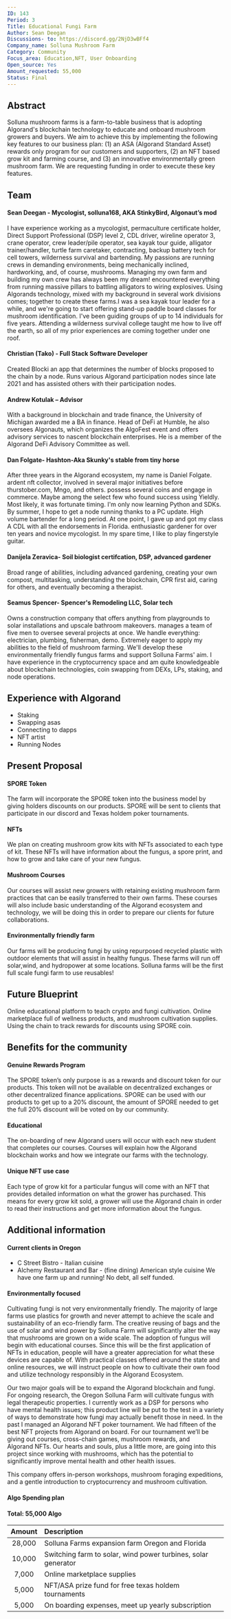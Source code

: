 ```yaml
---
ID: 143
Period: 3
Title: Educational Fungi Farm
Author: Sean Deegan
Discussions- to: https://discord.gg/2NjD3wBFf4 
Company_name: Solluna Mushroom Farm
Category: Community
Focus_area: Education,NFT, User Onboarding
Open_source: Yes
Amount_requested: 55,000
Status: Final
---
```


## Abstract
Solluna mushroom farms is a farm-to-table business that is adopting Algorand's blockchain technology to educate and onboard mushroom growers and buyers.
We aim to achieve this by implementing the following key features to our business plan: (1) an ASA (Algorand Standard Asset) rewards only program for our customers and supporters, (2) an NFT based grow kit and farming course, and (3) an innovative environmentally green mushroom farm. We are requesting funding in order to execute these key features.

## Team

#### Sean Deegan - Mycologist, solluna168, AKA StinkyBird, Algonaut’s mod
I have experience working as a mycologist, permaculture certificate holder, Direct Support Professional (DSP) level 2, CDL driver, wireline operator 3, crane operator, crew leader/pile operator, sea kayak tour guide, alligator trainer/handler, turtle farm caretaker, contracting, backup battery tech for cell towers, wilderness survival and bartending. My passions are running crews in demanding environments, being mechanically inclined, hardworking, and, of course, mushrooms. Managing my own farm and building my own crew has always been my dream! encountered everything from running massive pillars to battling alligators to wiring explosives. Using Algorands technology, mixed with  my background in several work divisions comes; together to create these farms.I was a sea kayak tour leader for a while, and we're going to start offering stand-up paddle board classes for mushroom identification. I've been guiding groups of up to 14 individuals for five years. Attending a wilderness survival college taught me how to live off the earth, so all of my prior experiences are coming together under one roof.

#### Christian (Tako) - Full Stack Software Developer

Created Blocki an app that determines the number of blocks proposed to the chain by a node. Runs various Algorand participation nodes since late 2021 and has assisted others with their participation nodes.

#### Andrew Kotulak – Advisor

With a background in blockchain and trade finance, the University of Michigan awarded me a BA in finance. Head of DeFi at Humble, he also oversees Algonauts, which organizes the AlgoFest event and offers advisory services to nascent blockchain enterprises. He is a member of the Algorand DeFi Advisory Committee as well.

#### Dan Folgate- Hashton-Aka Skunky's stable from tiny horse

After three years in the Algorand ecosystem, my name is Daniel Folgate. ardent nft collector, involved in several major initiatives before thurstober.com, Mngo, and others. possess several coins and engage in commerce. Maybe among the select few who found success using Yieldly. Most likely, it was fortunate timing. I'm only now learning Python and SDKs. By summer, I hope to get a node running thanks to a PC update. High volume bartender for a long period. At one point, I gave up and got my class A CDL with all the endorsements in Florida. enthusiastic gardener for over ten years and novice mycologist. In my spare time, I like to play fingerstyle guitar.

#### Danijela Zeravica- Soil biologist certifcation, DSP, advanced gardener

Broad range of abilities, including advanced gardening, creating your own compost, multitasking, understanding the blockchain, CPR first aid, caring for others, and eventually becoming a therapist.

#### Seamus Spencer- Spencer's Remodeling LLC, Solar tech

Owns a construction company that offers anything from playgrounds to solar installations and upscale bathroom makeovers. manages a team of five men to oversee several projects at once. We handle everything: electrician, plumbing, fisherman, demo. Extremely eager to apply my abilities to the field of mushroom farming. We'll develop these environmentally friendly fungus farms and support Solluna Farms' aim. I have experience in the cryptocurrency space and am quite knowledgeable about blockchain technologies, coin swapping from DEXs, LPs, staking, and node operations.

## Experience with Algorand

- Staking
- Swapping asas
- Connecting to dapps
- NFT artist
- Running Nodes

## Present Proposal

#### SPORE Token
The farm will incorporate the SPORE token into the business model by giving holders discounts on our products. SPORE will be sent to clients that participate in our discord and Texas holdem poker tournaments.

#### NFTs
We plan on creating mushroom grow kits with NFTs associated to each type of kit. These NFTs will have information about the fungus, a spore print, and how to grow and take care of your new fungus.

#### Mushroom Courses
Our courses will assist new growers with retaining existing mushroom farm practices that can be easily transferred to their own farms. These courses will also include basic understanding of the Algorand ecosystem and technology, we will be doing this in order to prepare our clients for future collaborations.

#### Environmentally friendly farm
Our farms will be producing fungi by using repurposed recycled plastic with outdoor elements that will assist in healthy fungus. These farms will run off solar,wind, and hydropower at some locations. Solluna farms will be the first full scale fungi farm to use reusables!

## Future Blueprint
Online educational platform to teach crypto and fungi cultivation. Online marketplace full of wellness products, and mushroom cultivation supplies. Using the chain to track rewards for discounts using SPORE coin.

## Benefits for the community

#### Genuine Rewards Program
The SPORE token’s only purpose is as a rewards and discount token for our products. This token will not be available on decentralized exchanges or other decentralized finance applications. SPORE can be used with our products to get up to a 20% discount, the amount of SPORE needed to get the full 20% discount will be voted on by our community.

#### Educational
The on-boarding of new Algorand users will occur with each new student that completes our courses. Courses will explain how the Algorand blockchain works and how we integrate our farms with the technology.

#### Unique NFT use case
Each type of grow kit for a particular fungus will come with an NFT that provides detailed information on what the grower has purchased. This means for every grow kit sold, a grower will use the Algorand chain in order to read their instructions and get more information about the fungus.

## Additional information

#### Current clients in Oregon
- C Street Bistro - Italian cuisine
- Alchemy Restaurant and Bar - (fine dining) American style cuisine
We have one farm up and running! No debt, all self funded. 

#### Environmentally focused
Cultivating fungi is not very environmentally friendly. The majority of large farms use plastics for growth and never attempt to achieve the scale and sustainability of an eco-friendly farm. The creative reusing of bags and the use of solar and wind power by Solluna Farm will significantly alter the way that mushrooms are grown on a wide scale. The adoption of fungus will begin with educational courses. Since this will be the first application of NFTs in education, people will have a greater appreciation for what these devices are capable of. With practical classes offered around the state and online resources, we will instruct people on how to cultivate their own food and utilize technology responsibly in the Algorand Ecosystem.

Our two major goals will be to expand the Algorand blockchain and fungi. For ongoing research, the Oregon Solluna Farm will cultivate fungus with legal therapeutic properties. I currently work as a DSP for persons who have mental health issues; this product line will be put to the test in a variety of ways to demonstrate how fungi may actually benefit those in need. In the past I managed an Algorand NFT poker tournament. We had fifteen of the best NFT projects from Algorand on board. For our tournament we’ll be giving out courses, cross-chain games, mushroom rewards, and Algorand NFTs. Our hearts and souls, plus a little more, are going into this project since working with mushrooms, which has the potential to significantly improve mental health and other health issues.

This company offers in-person workshops, mushroom foraging expeditions, and a gentle introduction to cryptocurrency and mushroom cultivation.

#### Algo Spending plan

#### Total: 55,000 Algo

| Amount | Description                                                   |
| :----: | :------------------------------------------------------------ |
| 28,000 | Solluna Farms expansion farm Oregon and Florida               |
| 10,000 | Switching farm to solar, wind power turbines, solar generator |
| 7,000  | Online marketplace supplies                                   |
| 5,000  | NFT/ASA prize fund for free texas holdem tournaments          |
| 5,000  | On boarding expenses, meet up yearly subscription             |
